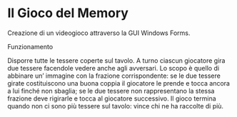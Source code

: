 # Il Gioco del Memory
Creazione di un videogioco attraverso la GUI Windows Forms.

Funzionamento

Disporre tutte le tessere coperte sul tavolo.  A turno ciascun giocatore gira due tessere facendole vedere anche agli avversari. 
Lo scopo è quello di abbinare un’ immagine con la frazione corrispondente: se le due tessere girate costituiscono una buona coppia il giocatore le prende e tocca ancora a lui finché non sbaglia; se le due tessere non rappresentano la stessa frazione deve rigirarle e tocca al giocatore successivo.
Il gioco termina quando non ci sono più tessere sul tavolo: vince chi ne ha raccolte di più.  
